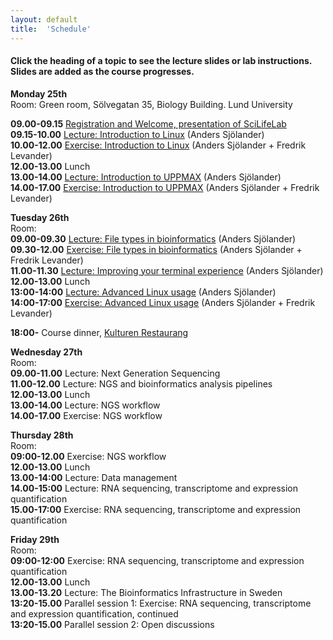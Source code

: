 ```yaml
---
layout: default
title:  'Schedule'
---
```


#### Click the heading of a topic to see the lecture slides or lab instructions. Slides are added as the course progresses.

**Monday 25th**  
Room: Green room, Sölvegatan 35, Biology Building. Lund University
  
**09.00-09.15** [Registration and Welcome, presentation of SciLifeLab](slides/Intro_SciLifeLab_NGS_Data_Lund.pdf)   
**09.15-10.00** [Lecture: Introduction to Linux](slides/linux-tutorial.pdf) (Anders Sjölander)  
**10.00-12.00** [Exercise: Introduction to Linux](labs/linux-intro) (Anders Sjölander + Fredrik Levander)  
**12.00-13.00** Lunch  
**13.00-14.00** [Lecture: Introduction to UPPMAX](slides/UPPMAX-tutorial.pdf) (Anders Sjölander)  
**14.00-17.00** [Exercise: Introduction to UPPMAX](labs/uppmax-intro) (Anders Sjölander + Fredrik Levander)  

**Tuesday 26th**  
Room:  
**09.00-09.30** [Lecture: File types in bioinformatics](slides/file_types.pdf) (Anders Sjölander)  
**09.30-12.00** [Exercise: File types in bioinformatics](labs/filetypes) (Anders Sjölander + Fredrik Levander)  
**11.00-11.30** [Lecture: Improving your terminal experience](slides/quality_of_life.pdf) (Anders Sjölander)  
**12.00-13.00** Lunch    
**13:00-14:00** [Lecture: Advanced Linux usage](slides/advanced_linux.pdf) (Anders Sjölander)  
**14:00-17:00** [Exercise: Advanced Linux usage](labs/loops_lab) (Anders Sjölander + Fredrik Levander)  

**18:00-** Course dinner, [Kulturen Restaurang](https://www.kulturensrestaurang.com/) 

**Wednesday 27th**  
Room:  
**09.00-11.00** Lecture: Next Generation Sequencing   
**11.00-12.00** Lecture: NGS and bioinformatics analysis pipelines   
**12.00-13.00** Lunch    
**13.00-14.00** Lecture: NGS workflow   
**14.00-17.00** Exercise: NGS workflow   

**Thursday 28th**   
Room:    
**09:00-12.00** Exercise: NGS workflow   
**12.00-13.00** Lunch   
**13.00-14:00** Lecture: Data management   
**14.00-15:00** Lecture: RNA sequencing, transcriptome and expression quantification   
**15.00-17:00** Exercise: RNA sequencing, transcriptome and expression quantification   

**Friday 29th**  
Room:   
**09:00-12:00** Exercise: RNA sequencing, transcriptome and expression quantification   
**12.00-13.00** Lunch    
**13.00-13.20** Lecture: The Bioinformatics Infrastructure in Sweden   
**13:20-15.00** Parallel session 1: Exercise: RNA sequencing, transcriptome and expression quantification, continued   
**13:20-15.00** Parallel session 2: Open discussions   




